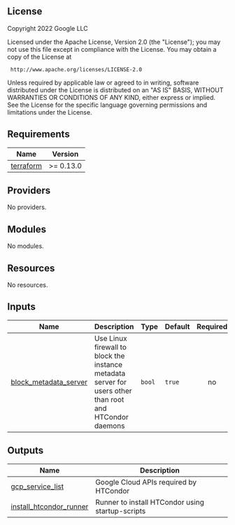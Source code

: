 ## License

<!-- BEGINNING OF PRE-COMMIT-TERRAFORM DOCS HOOK -->
Copyright 2022 Google LLC

Licensed under the Apache License, Version 2.0 (the "License");
you may not use this file except in compliance with the License.
You may obtain a copy of the License at

     http://www.apache.org/licenses/LICENSE-2.0

Unless required by applicable law or agreed to in writing, software
distributed under the License is distributed on an "AS IS" BASIS,
WITHOUT WARRANTIES OR CONDITIONS OF ANY KIND, either express or implied.
See the License for the specific language governing permissions and
limitations under the License.

## Requirements

| Name | Version |
|------|---------|
| <a name="requirement_terraform"></a> [terraform](#requirement\_terraform) | >= 0.13.0 |

## Providers

No providers.

## Modules

No modules.

## Resources

No resources.

## Inputs

| Name | Description | Type | Default | Required |
|------|-------------|------|---------|:--------:|
| <a name="input_block_metadata_server"></a> [block\_metadata\_server](#input\_block\_metadata\_server) | Use Linux firewall to block the instance metadata server for users other than root and HTCondor daemons | `bool` | `true` | no |

## Outputs

| Name | Description |
|------|-------------|
| <a name="output_gcp_service_list"></a> [gcp\_service\_list](#output\_gcp\_service\_list) | Google Cloud APIs required by HTCondor |
| <a name="output_install_htcondor_runner"></a> [install\_htcondor\_runner](#output\_install\_htcondor\_runner) | Runner to install HTCondor using startup-scripts |
<!-- END OF PRE-COMMIT-TERRAFORM DOCS HOOK -->
